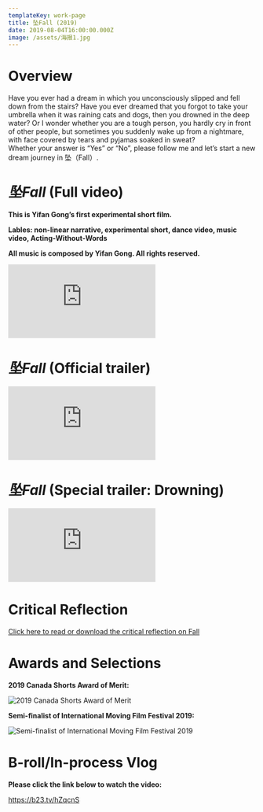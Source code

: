 ```yaml
---
templateKey: work-page
title: 坠Fall (2019)
date: 2019-08-04T16:00:00.000Z
image: /assets/海报1.jpg
---
```

# Overview

<div class="lines-1"></div>

<!--StartFragment-->

Have you ever had a dream in which you unconsciously slipped and fell down from the stairs? Have you ever dreamed that you forgot to take your umbrella when it was raining cats and dogs, then you drowned in the deep water? Or I wonder whether you are a tough person, you hardly cry in front of other people, but sometimes you suddenly wake up from a nightmare, with face covered by tears and pyjamas soaked in sweat?\
Whether your answer is “Yes” or “No”, please follow me and let’s start a new dream journey in 坠（Fall）.

<!--EndFragment-->

<div class="lines-1"></div>

# *坠Fall* (Full video)

<div class="lines-1"></div>

**This is Yifan Gong’s first experimental short film.** 

**Lables: non-linear narrative, experimental short, dance video, music video, Acting-Without-Words**

**All music is composed by Yifan Gong. All rights reserved.**

<div class="video-container"><iframe src="https://www.youtube.com/embed/9fPPf8TtlT0" class="video" frameborder="0" allow="accelerometer; autoplay; encrypted-media; gyroscope; picture-in-picture" allowfullscreen></iframe></div>

<div class="lines-1"></div>

# *坠Fall* (Official trailer)

<div class="lines-1"></div>

<div class="video-container"><iframe src="https://www.youtube.com/embed/D4qpuVWPHyI" class="video" frameborder="0" allow="accelerometer; autoplay; encrypted-media; gyroscope; picture-in-picture" allowfullscreen></iframe></div>

<div class="lines-1"></div>

# *坠Fall* (Special trailer: Drowning)

<div class="lines-1"></div>

<div class="video-container"><iframe src="https://www.youtube.com/embed/0Vt-vWPFq1s" class="video" frameborder="0" allow="accelerometer; autoplay; encrypted-media; gyroscope; picture-in-picture" allowfullscreen></iframe></div>

<div class="lines-1"></div>

# Critical Reflection

<div class="lines-1"></div>

[Click here to read or download the critical reflection on Fall](/assets/reflection-on-坠fall.pdf)

<div class="lines-1"></div>

# Awards and Selections

<div class="lines-1"></div>

**2019 Canada Shorts Award of Merit:**

<div class="lines-1"></div>

![2019 Canada Shorts Award of Merit](/assets/2019-canada-shorts-award-of-merit-certificate.jpg "2019 Canada Shorts Award of Merit Certificate")

<div class="lines-1"></div>

**Semi-finalist of International Moving Film Festival 2019:**

<div class="lines-1"></div>

![Semi-finalist of International Moving Film Festival 2019](/assets/130.jpg "IMFF Certificate")

<div class="lines-1"></div>

# B-roll/In-process Vlog

<div class="lines-1"></div>

**Please click the link below to watch the video:**

<https://b23.tv/hZqcnS>

<div class="lines-1"></div>